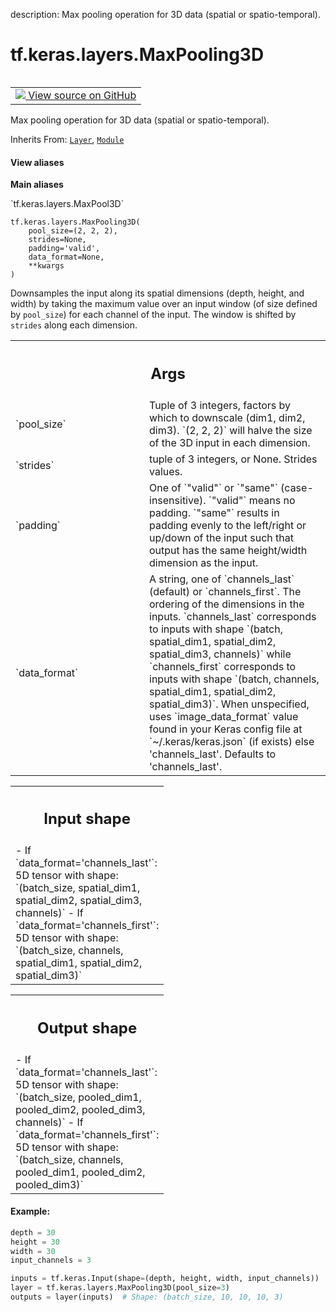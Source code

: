 description: Max pooling operation for 3D data (spatial or spatio-temporal).

<div itemscope itemtype="http://developers.google.com/ReferenceObject">
<meta itemprop="name" content="tf.keras.layers.MaxPooling3D" />
<meta itemprop="path" content="Stable" />
<meta itemprop="property" content="__init__"/>
</div>

# tf.keras.layers.MaxPooling3D

<!-- Insert buttons and diff -->

<table class="tfo-notebook-buttons tfo-api nocontent" align="left">
<td>
  <a target="_blank" href="https://github.com/keras-team/keras/tree/v2.15.0/keras/layers/pooling/max_pooling3d.py#L26-L101">
    <img src="https://www.tensorflow.org/images/GitHub-Mark-32px.png" />
    View source on GitHub
  </a>
</td>
</table>



Max pooling operation for 3D data (spatial or spatio-temporal).

Inherits From: [`Layer`](../../../tf/keras/layers/Layer.md), [`Module`](../../../tf/Module.md)

<section class="expandable">
  <h4 class="showalways">View aliases</h4>
  <p>
<b>Main aliases</b>
<p>`tf.keras.layers.MaxPool3D`</p>
</p>
</section>

<pre class="devsite-click-to-copy prettyprint lang-py tfo-signature-link">
<code>tf.keras.layers.MaxPooling3D(
    pool_size=(2, 2, 2),
    strides=None,
    padding=&#x27;valid&#x27;,
    data_format=None,
    **kwargs
)
</code></pre>



<!-- Placeholder for "Used in" -->

Downsamples the input along its spatial dimensions (depth, height, and
width) by taking the maximum value over an input window (of size defined by
`pool_size`) for each channel of the input.  The window is shifted by
`strides` along each dimension.

<!-- Tabular view -->
 <table class="responsive fixed orange">
<colgroup><col width="214px"><col></colgroup>
<tr><th colspan="2"><h2 class="add-link">Args</h2></th></tr>

<tr>
<td>
`pool_size`<a id="pool_size"></a>
</td>
<td>
Tuple of 3 integers,
factors by which to downscale (dim1, dim2, dim3).
`(2, 2, 2)` will halve the size of the 3D input in each dimension.
</td>
</tr><tr>
<td>
`strides`<a id="strides"></a>
</td>
<td>
tuple of 3 integers, or None. Strides values.
</td>
</tr><tr>
<td>
`padding`<a id="padding"></a>
</td>
<td>
One of `"valid"` or `"same"` (case-insensitive).
`"valid"` means no padding. `"same"` results in padding evenly to
the left/right or up/down of the input such that output has the same
height/width dimension as the input.
</td>
</tr><tr>
<td>
`data_format`<a id="data_format"></a>
</td>
<td>
A string,
one of `channels_last` (default) or `channels_first`.
The ordering of the dimensions in the inputs.
`channels_last` corresponds to inputs with shape
`(batch, spatial_dim1, spatial_dim2, spatial_dim3, channels)`
while `channels_first` corresponds to inputs with shape
`(batch, channels, spatial_dim1, spatial_dim2, spatial_dim3)`.
When unspecified, uses
`image_data_format` value found in your Keras config file at
 `~/.keras/keras.json` (if exists) else 'channels_last'.
Defaults to 'channels_last'.
</td>
</tr>
</table>



<!-- Tabular view -->
 <table class="responsive fixed orange">
<colgroup><col width="214px"><col></colgroup>
<tr><th colspan="2"><h2 class="add-link">Input shape</h2></th></tr>
<tr class="alt">
<td colspan="2">
- If `data_format='channels_last'`:
  5D tensor with shape:
  `(batch_size, spatial_dim1, spatial_dim2, spatial_dim3, channels)`
- If `data_format='channels_first'`:
  5D tensor with shape:
  `(batch_size, channels, spatial_dim1, spatial_dim2, spatial_dim3)`
</td>
</tr>

</table>



<!-- Tabular view -->
 <table class="responsive fixed orange">
<colgroup><col width="214px"><col></colgroup>
<tr><th colspan="2"><h2 class="add-link">Output shape</h2></th></tr>
<tr class="alt">
<td colspan="2">
- If `data_format='channels_last'`:
  5D tensor with shape:
  `(batch_size, pooled_dim1, pooled_dim2, pooled_dim3, channels)`
- If `data_format='channels_first'`:
  5D tensor with shape:
  `(batch_size, channels, pooled_dim1, pooled_dim2, pooled_dim3)`
</td>
</tr>

</table>



#### Example:



```python
depth = 30
height = 30
width = 30
input_channels = 3

inputs = tf.keras.Input(shape=(depth, height, width, input_channels))
layer = tf.keras.layers.MaxPooling3D(pool_size=3)
outputs = layer(inputs)  # Shape: (batch_size, 10, 10, 10, 3)
```

